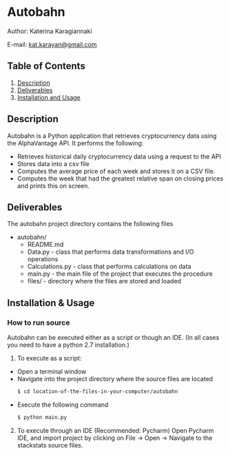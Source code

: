 # Autobahn

Author: Katerina Karagiannaki

E-mail: kat.karayan@gmail.com

## Table of Contents
1. [Description](#description)
2. [Deliverables](#deliverables)
5. [Installation and Usage](#installation)

## Description <a name="description"></a>
Autobahn is a Python application that retrieves cryptocurrency data using the AlphaVantage API.
It performs the following:
- Retrieves historical daily cryptocurrency data using a request to the API
- Stores data into a csv file
- Computes the average price of each week and stores it on a CSV file.
- Computes the week that had the greatest relative span on closing prices
and prints this on screen.


## Deliverables <a name="deliverables"></a>
The autobahn project directory contains the following files
- autobahn/
  *  README.md 
  *  Data.py - class that performs data transformations and I/O operations
  *  Calculations.py - class that performs calculations on data
  *  main.py - the main file of the project that executes the procedure
  *  files/ - directory where the files are stored and loaded



## Installation & Usage <a name="installation"></a>
### How to run source
Autobahn can be executed either as a script or though an IDE.
(In all cases you need to have a python 2.7 installation.)

1. To execute as a script:
- Open a terminal window
- Navigate into the project directory where the source files are located
    ```sh
    $ cd location-of-the-files-in-your-computer/autobahn
    ```
- Execute the following command
    ```sh
    $ python main.py
    ```

2. To execute through an IDE (Recommended: Pycharm)
Open Pycharm IDE, and import project by clicking on File -> Open -> Navigate to the stackstats source files.